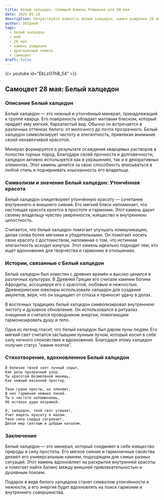```yaml
---
title: Белый халцедон, Сияющий Камень Рождения для 28 мая
date: 2025-05-28
description: Почувствуйте важность Белый халцедон, камня рождения 28 мая, который символизирует Утончённая красота. Пусть его красота и значение осветят ваш день.
author: 365дней
tags:
  - белый халцедон
  - май
  - 28 мая
  - камень рождения
  - драгоценный камень
  - самоцвет
draft: false
---
```


{{< youtube id="EbLzO7hB_54" >}}

## Самоцвет 28 мая: Белый халцедон

### Описание Белый халцедон

Белый халцедон — это нежный и утончённый минерал, принадлежащий к группе кварца. Его поверхность обладает матовым блеском, который придаёт ему мягкий, бархатистый вид. Обычно он встречается в различных оттенках белого: от молочного до почти прозрачного. Белый халцедон символизирует чистоту и элегантность, привлекая внимание своей ненавязчивой красотой.

Минерал формируется в результате осаждения кварцевых растворов в полостях горных пород. Благодаря своей прочности и долговечности, халцедон активно используется как в украшениях, так и в декоративных элементах. Этот камень ценится за свою способность вписываться в любой стиль и подчеркивать изысканность его владельца.

### Символизм и значение Белый халцедон: Утончённая красота

Белый халцедон олицетворяет утончённую красоту — сочетание внутреннего и внешнего сияния. Его мягкий блеск напоминает, что настоящая красота кроется в простоте и гармонии. Этот камень дарит своему владельцу чувство уверенности, изящество и внутреннюю целостность.

Считается, что белый халцедон помогает улучшать коммуникацию, делая слова более мягкими и убедительными. Он помогает носить свою красоту с достоинством, напоминая о том, что истинная элегантность исходит изнутри. Этот камень идеально подходит тем, кто ищет вдохновение для творчества и гармонию в отношениях.

### Истории, связанные с Белый халцедон

Белый халцедон был известен с древних времён и высоко ценился в различных культурах. В Древней Греции его считали камнем богини Афродиты, ассоциируя его с красотой, любовью и нежностью. Древнеримские ювелиры использовали халцедон для создания амулетов, веря, что он защищает от сглаза и приносит удачу в делах.

В восточных традициях белый халцедон символизировал внутреннюю чистоту и духовное обновление. Он использовался в ритуалах очищения и считался проводником энергии, помогающим гармонизировать душу и тело.

Одна из легенд гласит, что белый халцедон был даром луны людям. Его мягкий свет считался застывшим лунным лучом, который носил в себе силу ночного спокойствия и вдохновения. Благодаря этому халцедон получил статус "камня поэтов".

### Стихотворение, вдохновленное Белый халцедон

```
В белизне твоей свет лунный скрыт,  
Как росы прозрачный узор.  
Ты красотой безмолвной манишь,  
Как нежный весенний простор.  

Твои грани просты, но пленяют,  
В них гармония нежных линий.  
Ты о чистоте напоминаешь,  
Об истоках души незримой.  

О, халцедон, твой свет утешает,  
Учит видеть красоту в малом.  
Твоя сила сердца согревает,  
Делая мир светлым и добрым началом.
```

### Заключение

Белый халцедон — это минерал, который соединяет в себе изящество природы и силу простоты. Его мягкое сияние и гармоничные свойства делают его универсальным камнем, подходящим для самых разных ситуаций. Этот камень вдохновляет на раскрытие внутренней красоты и помогает найти баланс между внешней привлекательностью и душевным покоем.

Подарок в виде белого халцедона станет символом утончённости и нежности, а его энергия будет вдохновлять на поиск гармонии и внутреннего совершенства.